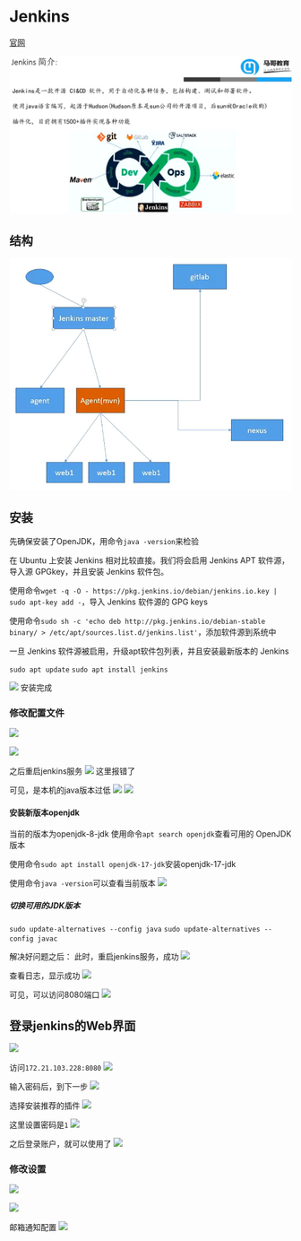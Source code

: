 # Jenkins

[官网](https://www.jenkins.io/)

![](resources/2023-01-02-14-30-33.png)

## 结构

![](resources/2023-01-02-14-38-11.png)

## 安装

先确保安装了OpenJDK，用命令```java -version```来检验

在 Ubuntu 上安装 Jenkins 相对比较直接。我们将会启用 Jenkins APT 软件源，导入源 GPGkey，并且安装 Jenkins 软件包。

使用命令```wget -q -O - https://pkg.jenkins.io/debian/jenkins.io.key | sudo apt-key add -```，导入 Jenkins 软件源的 GPG keys

使用命令```sudo sh -c 'echo deb http://pkg.jenkins.io/debian-stable binary/ > /etc/apt/sources.list.d/jenkins.list'```，添加软件源到系统中

一旦 Jenkins 软件源被启用，升级apt软件包列表，并且安装最新版本的 Jenkins

```sudo apt update```
```sudo apt install jenkins```

![](resources/2023-01-02-14-47-33.png)
安装完成

### 修改配置文件

![](resources/2023-01-02-16-57-43.png)

![](resources/2023-01-02-16-57-24.png)

之后重启jenkins服务
![](resources/2023-01-02-17-01-04.png)
这里报错了

可见，是本机的java版本过低
![](resources/2023-01-02-17-16-07.png)
![](resources/2023-01-02-17-16-43.png)

#### 安装新版本openjdk

当前的版本为openjdk-8-jdk
使用命令```apt search openjdk```查看可用的 OpenJDK 版本

使用命令```sudo apt install openjdk-17-jdk```安装openjdk-17-jdk

使用命令```java -version```可以查看当前版本
![](resources/2023-01-02-17-51-12.png)

##### 切换可用的JDK版本

```sudo update-alternatives --config java```
```sudo update-alternatives --config javac```

解决好问题之后：
此时，重启jenkins服务，成功
![](resources/2023-01-02-17-55-10.png)

查看日志，显示成功
![](resources/2023-01-02-17-57-24.png)

可见，可以访问8080端口
![](resources/2023-01-02-17-58-59.png)

## 登录jenkins的Web界面

![](resources/2023-01-02-18-02-46.png)

访问```172.21.103.228:8080```
![](resources/2023-01-02-18-02-08.png)

输入密码后，到下一步
![](resources/2023-01-02-18-05-21.png)

选择安装推荐的插件
![](resources/2023-01-02-18-08-53.png)

这里设置密码是```1```
![](resources/2023-01-02-18-10-39.png)

之后登录账户，就可以使用了
![](resources/2023-01-02-18-13-26.png)

### 修改设置

![](resources/2023-01-02-18-23-55.png)

![](resources/2023-01-02-18-24-25.png)

邮箱通知配置
![](resources/2023-01-02-18-27-49.png)


